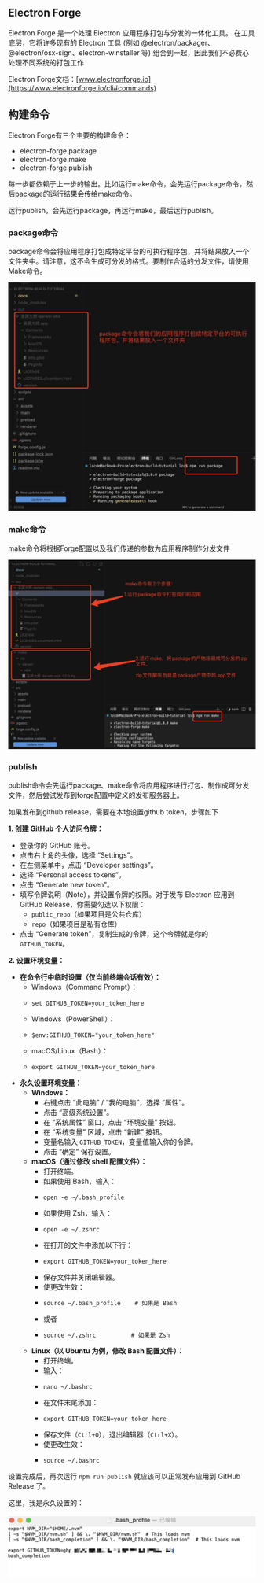 ## Electron Forge
Electron Forge 是一个处理 Electron 应用程序打包与分发的一体化工具。 在工具底层，它将许多现有的 Electron 工具 (例如 @electron/packager、 @electron/osx-sign、electron-winstaller 等) 组合到一起，因此我们不必费心处理不同系统的打包工作

Electron Forge文档：[www.electronforge.io](https://www.electronforge.io/cli#commands)


## 构建命令
Electron Forge有三个主要的构建命令：

- electron-forge package
- electron-forge make
- electron-forge publish

每一步都依赖于上一步的输出。比如运行make命令，会先运行package命令，然后package的运行结果会传给make命令。

运行publish，会先运行package，再运行make，最后运行publish。

### package命令
package命令会将应用程序打包成特定平台的可执行程序包，并将结果放入一个文件夹中。请注意，这不会生成可分发的格式。要制作合适的分发文件，请使用Make命令。

![image](./images/forge_01.jpg)


### make命令
make命令将根据Forge配置以及我们传递的参数为应用程序制作分发文件

![image](./images/forge_02.jpg)

### publish

publish命令会先运行package、make命令将应用程序进行打包、制作成可分发文件，然后尝试发布到forge配置中定义的发布服务器上。

如果发布到github release，需要在本地设置github token，步骤如下


**1. 创建 GitHub 个人访问令牌：**
- 登录你的 GitHub 账号。
- 点击右上角的头像，选择 “Settings”。
- 在左侧菜单中，点击 “Developer settings”。
- 选择 “Personal access tokens”。
- 点击 “Generate new token”。
- 填写令牌说明（Note），并设置令牌的权限。对于发布 Electron 应用到 GitHub Release，你需要勾选以下权限：
    - `public_repo`（如果项目是公共仓库）
    - `repo`（如果项目是私有仓库）
- 点击 “Generate token”，复制生成的令牌，这个令牌就是你的 `GITHUB_TOKEN`。

**2. 设置环境变量：**

- **在命令行中临时设置（仅当前终端会话有效）：**
    - Windows（Command Prompt）：
    - ```
      set GITHUB_TOKEN=your_token_here
      ```
    - Windows（PowerShell）：
    - ```
      $env:GITHUB_TOKEN="your_token_here"
      ```
    - macOS/Linux（Bash）：
    - ```
      export GITHUB_TOKEN=your_token_here
      ```
- **永久设置环境变量：**
    - **Windows：**
        - 右键点击 “此电脑” / “我的电脑”，选择 “属性”。
        - 点击 “高级系统设置”。
        - 在 “系统属性” 窗口，点击 “环境变量” 按钮。
        - 在 “系统变量” 区域，点击 “新建” 按钮。
        - 变量名输入 `GITHUB_TOKEN`，变量值输入你的令牌。
        - 点击 “确定” 保存设置。
    - **macOS（通过修改 shell 配置文件）：**
        - 打开终端。
        - 如果使用 Bash，输入：
        - ```
          open -e ~/.bash_profile
          ```
        - 如果使用 Zsh，输入：
        - ```
          open -e ~/.zshrc
          ```
        - 在打开的文件中添加以下行：
        - ```
          export GITHUB_TOKEN=your_token_here
          ```
        - 保存文件并关闭编辑器。
        - 使更改生效：
        - ```
          source ~/.bash_profile    # 如果是 Bash
          ```
        - 或者
        - ```
          source ~/.zshrc          # 如果是 Zsh
          ```
    - **Linux（以 Ubuntu 为例，修改 Bash 配置文件）：**
        - 打开终端。
        - 输入：
        - ```
          nano ~/.bashrc
          ```
        - 在文件末尾添加：
        - ```
          export GITHUB_TOKEN=your_token_here
          ```
        - 保存文件（`Ctrl+O`），退出编辑器（`Ctrl+X`）。
        - 使更改生效：
        - ```
          source ~/.bashrc
          ```

设置完成后，再次运行 `npm run publish` 就应该可以正常发布应用到 GitHub Release 了。

这里，我是永久设置的：

![image](./images/forge_03.jpg)